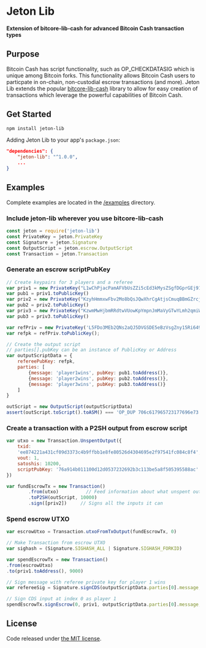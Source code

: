 # Jeton Lib

**Extension of bitcore-lib-cash for advanced Bitcoin Cash transaction types**

## Purpose

Bitcoin Cash has script functionality, such as OP_CHECKDATASIG which is unique among Bitcoin forks. This functionality allows Bitcoin Cash users to particpate in on-chain, non-custodial escrow transactions (and more). Jeton Lib extends the popular [bitcore-lib-cash](https://github.com/bitpay/bitcore/tree/master/packages/bitcore-lib-cash) library to allow for easy creation of transactions which leverage the powerful capabilities of Bitcoin Cash.

## Get Started

```sh
npm install jeton-lib
```

Adding Jeton Lib to your app's `package.json`:

```json
"dependencies": {
    "jeton-lib": "^1.0.0",
    ...
}
```

## Examples

Complete examples are located in the [/examples](https://github.com/jeton-tech/jeton-lib/tree/master/examples) directory.

### Include jeton-lib wherever you use bitcore-lib-cash

```javascript
const jeton = require('jeton-lib')
const PrivateKey = jeton.PrivateKey
const Signature = jeton.Signature
const OutputScript = jeton.escrow.OutputScript
const Transaction = jeton.Transaction
```

### Generate an escrow scriptPubKey

```javascript
// Create keypairs for 3 players and a referee
var priv1 = new PrivateKey("L1wChPjacPamAFVbUsZZi5cEd3kMysZSgfDGprGEj91wTP6sh7KH")
var pub1 = priv1.toPublicKey()
var priv2 = new PrivateKey("KzyhHmmxwFbv2Mo8bQsJQwXhrCgAtjsCmuqBBmGZrcjfTn1Xvzw1")
var pub2 = priv2.toPublicKey()
var priv3 = new PrivateKey("KzwmMwHjbmRRdtwVUowKpYmpnJmMaVyGTwYLmh2qmiWcqgd7W9fG")
var pub3 = priv3.toPublicKey()

var refPriv = new PrivateKey('L5FDo3MEb2QNs2aQJ5DVGSDE5eBzVsgZny15Ri649RjysWAeLkTs')
var refpk = refPriv.toPublicKey();

// Create the output script
// parties[].pubKey can be an instance of PublicKey or Address
var outputScriptData = {
    refereePubKey: refpk,
    parties: [
        {message: 'player1wins', pubKey: pub1.toAddress()},
        {message: 'player2wins', pubKey: pub2.toAddress()},
        {message: 'player3wins', pubKey: pub3.toAddress()}
    ]
}

outScript = new OutputScript(outputScriptData)
assert(outScript.toScript().toASM() === 'OP_DUP 706c617965723177696e73 OP_EQUAL OP_IF OP_DROP 706c617965723177696e73 02d180cd5d509cf23fd2139ea53634bac12d29d0a71d22ad97a59a9379faa3250a OP_CHECKDATASIGVERIFY OP_DUP OP_HASH160 44a45625a1fda976376e7d59d27fc621f9c9d382 OP_ELSE OP_DUP 706c617965723277696e73 OP_EQUAL OP_IF OP_DROP 706c617965723277696e73 02d180cd5d509cf23fd2139ea53634bac12d29d0a71d22ad97a59a9379faa3250a OP_CHECKDATASIGVERIFY OP_DUP OP_HASH160 9383fa6588a176c2592cb2f4008d779293246adb OP_ELSE OP_DUP 706c617965723377696e73 OP_EQUAL OP_IF OP_DROP 706c617965723377696e73 02d180cd5d509cf23fd2139ea53634bac12d29d0a71d22ad97a59a9379faa3250a OP_CHECKDATASIGVERIFY OP_DUP OP_HASH160 b011100d12d0537232692b3c113be5a8f5053955 OP_ENDIF OP_ENDIF OP_ENDIF OP_EQUALVERIFY OP_CHECKSIG')
```

### Create a transaction with a P2SH output from escrow script

```javascript
var utxo = new Transaction.UnspentOutput({ 
    txid:
    'ee874221a431cf09d3373c4b9ffbb1e8fe80526d4304695e2f97541fc084c8f4',
    vout: 1,
    satoshis: 10200,
    scriptPubKey: '76a914b011100d12d0537232692b3c113be5a8f505395588ac' 
})

var fundEscrowTx = new Transaction()
        .from(utxo)          // Feed information about what unspent outputs one can use
        .toP2SH(outScript, 10000)
        .sign([priv2])     // Signs all the inputs it can
```

### Spend escrow UTXO

```javascript
var escrowUtxo = Transaction.utxoFromTxOutput(fundEscrowTx, 0)

// Make Transaction from escrow UTXO
var sighash = (Signature.SIGHASH_ALL | Signature.SIGHASH_FORKID)

var spendEscrowTx = new Transaction()
.from(escrowUtxo)
.to(priv1.toAddress(), 9000)

// Sign message with referee private key for player 1 wins
var refereeSig = Signature.signCDS(outputScriptData.parties[0].message, refPriv)

// Sign CDS input at index 0 as player 1
spendEscrowTx.signEscrow(0, priv1, outputScriptData.parties[0].message, refereeSig, outScript.toScript(), sighash)
```

## License

Code released under [the MIT license](https://github.com/jeton-tech/jeton-lib/blob/master/LICENSE).
